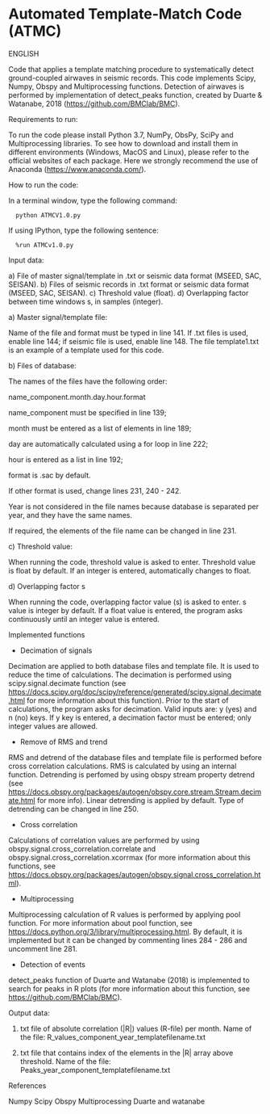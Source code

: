 # Automated Template-Match Code (ATMC)

ENGLISH

Code that applies a template matching procedure to systematically detect ground-coupled airwaves 
in seismic records. This code implements Scipy, Numpy, Obspy and Multiprocessing functions. Detection of 
airwaves is performed by implementation of detect_peaks function, created by Duarte & Watanabe, 2018 
(https://github.com/BMClab/BMC). 

Requirements to run:

To run the code please install Python 3.7, NumPy, ObsPy, SciPy and Multiprocessing libraries. To see how to download
and install them in different environments (Windows, MacOS and Linux), please refer to the official websites of each
package. Here we strongly recommend the use of Anaconda (https://www.anaconda.com/). 

How to run the code:

In a terminal window, type the following command:

      python ATMCV1.0.py 
      
If using IPython, type the following sentence:

      %run ATMCv1.0.py

Input data:

a) File of master signal/template in .txt or seismic data format (MSEED, SAC, SEISAN).
b) Files of seismic records in .txt format or seismic data format (MSEED, SAC, SEISAN).
c) Threshold value (float).
d) Overlapping factor between time windows s, in samples (integer). 

a) Master signal/template file:

Name of the file and format must be typed in line 141. If .txt files is used, 
enable line 144; if seismic file is used, enable line 148. The file template1.txt 
is an example of a template used for this code.

b) Files of database:

The names of the files have the following order:

name_component.month.day.hour.format

name_component must be specified in line 139;

month must be entered as a list of elements in line 189;

day are automatically calculated using a for loop in line 222;

hour is entered as a list in line 192;

format is .sac by default. 

If other format is used, change lines 231, 240 - 242.

Year is not considered in the file names because database is separated
per year, and they have the same names. 

If required, the elements of the file name can be changed in line 231.

c) Threshold value:

When running the code, threshold value is asked to enter. Threshold value
is float by default. If an integer is entered, automatically changes to float.

d) Overlapping factor s

When running the code, overlapping factor value (s) is asked to enter. s value
is integer by default. If a float value is entered, the program asks continuously
until an integer value is entered.

Implemented functions

- Decimation of signals

Decimation are applied to both database files and template file. It is used to reduce
the time of calculations. The decimation is performed using scipy.signal.decimate
function (see https://docs.scipy.org/doc/scipy/reference/generated/scipy.signal.decimate.html
for more information about this function). 
Prior to the start of calculations, the program asks for decimation. Valid inputs are: y (yes) and n (no) 
keys. If y key is entered, a decimation factor must be entered; only integer values are allowed.

- Remove of RMS and trend

RMS and detrend of the database files and template file is performed before cross correlation
calculations. RMS is calculated by using an internal function. Detrending is perfomed by 
using obspy stream property detrend (see https://docs.obspy.org/packages/autogen/obspy.core.stream.Stream.decimate.html
for more info). Linear detrending is applied by default. Type of detrending can be changed in line 250.

- Cross correlation 

Calculations of correlation values are performed by using obspy.signal.cross_correlation.correlate
and obspy.signal.cross_correlation.xcorrmax (for more information about this functions, see
https://docs.obspy.org/packages/autogen/obspy.signal.cross_correlation.html). 

- Multiprocessing

Multiprocessing calculation of R values is performed by applying pool function. For more information
about pool function, see https://docs.python.org/3/library/multiprocessing.html. 
By default, it is implemented but it can be changed by commenting lines 284 - 286 and uncomment line 281.

- Detection of events

detect_peaks function of Duarte and Watanabe (2018) is implemented to search for peaks in R plots (for more information
about this function, see https://github.com/BMClab/BMC). 

Output data:

1. txt file of absolute correlation (|R|) values (R-file) per month. 
   Name of the file: R_values_component_year_templatefilename.txt
   
2) txt file that contains index of the elements in the |R| array above threshold.
  Name of the file: Peaks_year_component_templatefilename.txt

References

Numpy
Scipy
Obspy
Multiprocessing
Duarte and watanabe
